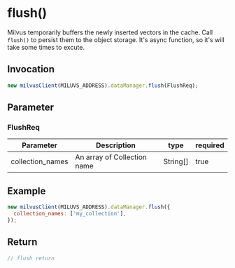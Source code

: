 # flush()
Milvus temporarily buffers the newly inserted vectors in the cache. Call ```flush()``` to persist them to the object storage. It's async function, so it's will take some times to excute.

## Invocation 
```javascript
new milvusClient(MILUVS_ADDRESS).dataManager.flush(FlushReq);
```

## Parameter
### FlushReq
| Parameter        | Description                 | type     | required |
| ---------------- | --------------------------- | -------- | -------- |
| collection_names | An array of Collection name | String[] | true     |

## Example
```javascript
new milvusClient(MILUVS_ADDRESS).dataManager.flush({
  collection_names: ['my_collection'],
});
```

## Return
```javascript
// flush return
```
